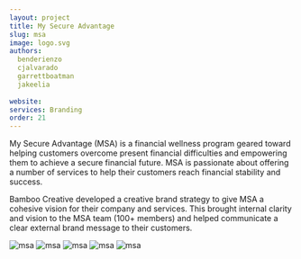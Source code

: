 ```yaml
---
layout: project
title: My Secure Advantage
slug: msa
image: logo.svg 
authors:
  benderienzo
  cjalvarado
  garrettboatman
  jakeelia
  
website: 
services: Branding
order: 21
---
```


My Secure Advantage (MSA) is a financial wellness program geared toward helping customers overcome present financial difficulties and empowering them to achieve a secure financial future. MSA is passionate about offering a number of services to help their customers reach financial stability and success. 

Bamboo Creative developed a creative brand strategy to give MSA a cohesive vision for their company and services. This brought internal clarity and vision to the MSA team (100+ members) and helped communicate a clear external brand message to their customers.

![msa](/images/client-assets/{{page.slug}}/01.jpg)
![msa](/images/client-assets/{{page.slug}}/02.jpg)
![msa](/images/client-assets/{{page.slug}}/03.jpg)
![msa](/images/client-assets/{{page.slug}}/04.jpg)
![msa](/images/client-assets/{{page.slug}}/05.jpg)
